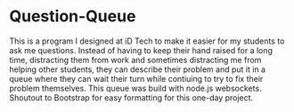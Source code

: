 # Question-Queue

This is a program I designed at iD Tech to make it easier for my students to ask me questions. Instead of having to keep their hand raised for a long time, distracting them from work and sometimes distracting me from helping other students, they can describe their problem and put it in a queue where they can wait their turn while contiuing to try to fix their problem themselves. 
This queue was build with node.js websockets. Shoutout to Bootstrap for easy formatting for this one-day project.  
